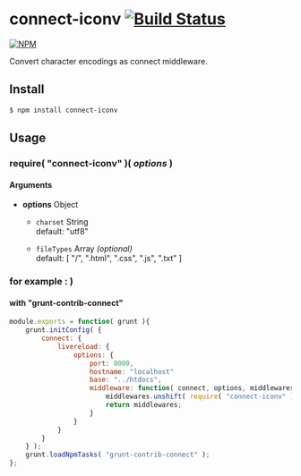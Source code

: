 connect-iconv [![Build Status](https://travis-ci.org/daikiueda/connect-iconv.svg?branch=master)](https://travis-ci.org/daikiueda/connect-iconv)
=============

[![NPM](https://nodei.co/npm/connect-iconv.png?compact=true)](https://nodei.co/npm/connect-iconv/)

Convert character encodings as connect middleware. 

## Install

```Bash
$ npm install connect-iconv
```

## Usage

### require( "connect-iconv" )( _options_ )

#### Arguments

* __options__ Object

  * ```charset``` String  
    default: "utf8"
  
  * ```fileTypes``` Array _(optional)_  
    default: [ "/", ".html", ".css", ".js", ".txt" ]

### for example : )

#### with "grunt-contrib-connect"

```JavaScript
module.exports = function( grunt ){
    grunt.initConfig( {
        connect: {
            livereload: {
                options: {
                    port: 8000,
                    hostname: "localhost"
                    base: "../htdocs",
                    middleware: function( connect, options, middlewares ){
                        middlewares.unshift( require( "connect-iconv" )( { charset: "shift_jis" } ) );
                        return middlewares;
                    }
                }
            }
        }
    } );
    grunt.loadNpmTasks( "grunt-contrib-connect" );
};
```
